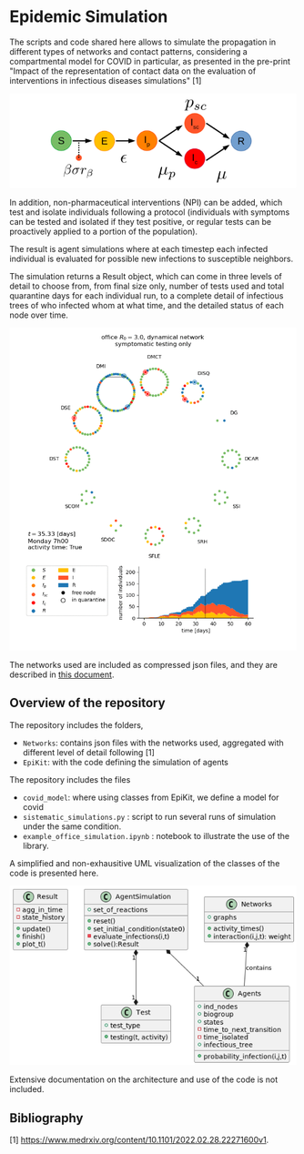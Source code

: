 # Epidemic Simulation

The scripts and code shared here allows to simulate the propagation in different types of networks and contact patterns, considering a compartmental model for COVID in particular, as presented in the pre-print "Impact of the representation of contact data on the evaluation of interventions in infectious diseases simulations" [1]  

![Diagram of the compartmental model for COVID used](images/COVIDdiag.png)

In addition, non-pharmaceutical interventions (NPI) can be added, which test and isolate individuals following a protocol (individuals with symptoms can be tested and isolated if they test positive, or regular tests can be proactively applied to a portion of the population).

The result is agent simulations where at each timestep each infected individual is evaluated for possible new infections to susceptible neighbors.

The simulation returns a Result object, which can come in three levels of detail to choose from, from final size only, number of tests used and total quarantine days for each individual run, to a complete detail of infectious trees of who infected whom at what time, and the detailed status of each node over time.

![Animation of the result](images/sim_anim.gif)

The networks used are included as compressed json files, and they are described in [this document](NETWORKS.md).

## Overview of the repository

The repository includes the folders,
* `Networks`: contains json files with the networks used, aggregated with different level of detail following [1]
* `EpiKit`: with the code  defining the simulation of agents


The repository includes the files
* `covid_model`: where using classes from EpiKit, we define a model for covid
* `sistematic_simulations.py` : script to run several runs of simulation under the same condition.  
* `example_office_simulation.ipynb` : notebook to illustrate the use of the library. 


 A simplified and non-exhausitive UML visualization of the classes of the code is presented here.

![Animation of the result](images/uml_classes.png)

Extensive documentation on the architecture and use of the code is not included.
## Bibliography
[1] https://www.medrxiv.org/content/10.1101/2022.02.28.22271600v1.
